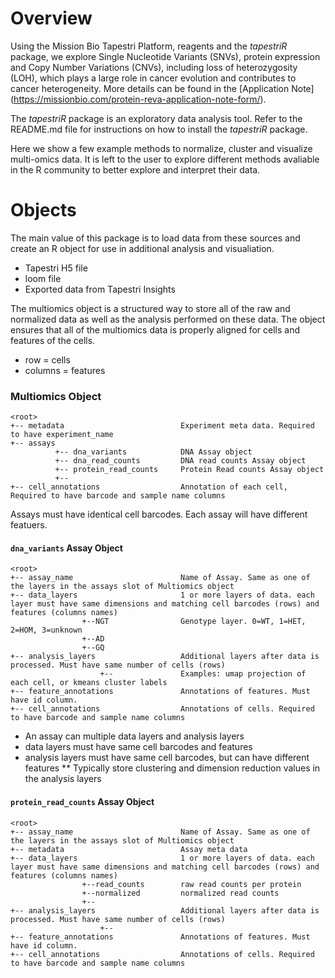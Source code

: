 # Overview

Using the Mission Bio Tapestri Platform, reagents and the *tapestriR* package, we explore Single Nucleotide Variants (SNVs), protein expression and Copy Number Variations (CNVs), including loss of heterozygosity (LOH), which plays a large role in cancer evolution and contributes to cancer heterogeneity. More details can be found in the [Application Note] (https://missionbio.com/protein-reva-application-note-form/). 

The *tapestriR* package is an exploratory data analysis tool. Refer to the README.md file for instructions on how to install the *tapestriR* package. 

Here we show a few example methods to normalize, cluster and visualize multi-omics data. It is left to the user to explore different methods avaliable in the R community to better explore and interpret their data. 

# Objects

The main value of this package is to load data from these sources and create an R object for use in additional analysis and visualiation.
* Tapestri H5 file
* loom file
* Exported data from Tapestri Insights


The multiomics object is a structured way to store all of the raw and normalized data as well as the analysis performed on these data. The object ensures that all of the multiomics data is properly aligned for cells and features of the cells.

* row = cells
* columns = features


### Multiomics Object
```
<root>
+-- metadata                          Experiment meta data. Required to have experiment_name
+-- assays
          +-- dna_variants            DNA Assay object
          +-- dna_read_counts         DNA read counts Assay object
          +-- protein_read_counts     Protein Read counts Assay object
          +--
+-- cell_annotations                  Annotation of each cell, Required to have barcode and sample name columns

```

Assays must have identical cell barcodes. Each assay will have different featuers. 

#### `dna_variants` Assay Object
```
<root>
+-- assay_name                        Name of Assay. Same as one of the layers in the assays slot of Multiomics object
+-- data_layers                       1 or more layers of data. each layer must have same dimensions and matching cell barcodes (rows) and features (columns names) 
                +--NGT                Genotype layer. 0=WT, 1=HET, 2=HOM, 3=unknown
                +--AD
                +--GQ
+-- analysis_layers                   Additional layers after data is processed. Must have same number of cells (rows) 
                    +--               Examples: umap projection of each cell, or kmeans cluster labels
+-- feature_annotations               Annotations of features. Must have id column.
+-- cell_annotations                  Annotations of cells. Required to have barcode and sample name columns 
```

* An assay can multiple data layers and analysis layers
* data layers must have same cell barcodes and features
* analysis layers must have same cell barcodes, but can have different features
** Typically store clustering and dimension reduction values in the analysis layers 

#### `protein_read_counts` Assay Object
```
<root>
+-- assay_name                        Name of Assay. Same as one of the layers in the assays slot of Multiomics object
+-- metadata                          Assay meta data
+-- data_layers                       1 or more layers of data. each layer must have same dimensions and matching cell barcodes (rows) and features (columns names) 
                +--read_counts        raw read counts per protein
                +--normalized         normalized read counts
                +--
+-- analysis_layers                   Additional layers after data is processed. Must have same number of cells (rows) 
                    +--
+-- feature_annotations               Annotations of features. Must have id column.
+-- cell_annotations                  Annotations of cells. Required to have barcode and sample name columns 
```
